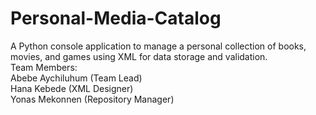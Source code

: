 # Personal-Media-Catalog
A Python console application to manage a personal collection of books, movies, and games using XML for data storage and validation.  
Team Members:  
Abebe Aychiluhum (Team Lead)  
Hana Kebede (XML Designer)  
Yonas Mekonnen (Repository Manager)  

